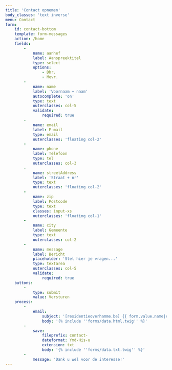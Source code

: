 ```yaml
---
title: 'Contact opnemen'
body_classes: 'text inverse'
menu: Contact
form:
    id: contact-bottom
    template: form-messages
    action: /home
    fields:
        -
            name: aanhef
            label: Aanspreektitel
            type: select
            options:
                - Dhr.
                - Mevr.
        -
            name: name
            label: 'Voornaam + naam'
            autocomplete: 'on'
            type: text
            outerclasses: col-5
            validate:
                required: true
        -
            name: email
            label: E-mail
            type: email
            outerclasses: 'floating col-2'
        -
            name: phone
            label: Telefoon
            type: tel
            outerclasses: col-3
        -
            name: streetAddress
            label: 'Straat + nr'
            type: text
            outerclasses: 'floating col-2'
        -
            name: zip
            label: Postcode
            type: text
            classes: input-xs
            outerclasses: 'floating col-1'
        -
            name: city
            label: Gemeente
            type: text
            outerclasses: col-2
        -
            name: message
            label: Bericht
            placeholder: 'Stel hier je vragen...'
            type: textarea
            outerclasses: col-5
            validate:
                required: true
    buttons:
        -
            type: submit
            value: Versturen
    process:
        -
            email:
                subject: '[residentieoverhamme.be] {{ form.value.name|e }}'
                body: '{% include ''forms/data.html.twig'' %}'
        -
            save:
                fileprefix: contact-
                dateformat: Ymd-His-u
                extension: txt
                body: '{% include ''forms/data.txt.twig'' %}'
        -
            message: 'Dank u wel voor de interesse!'
---
```


